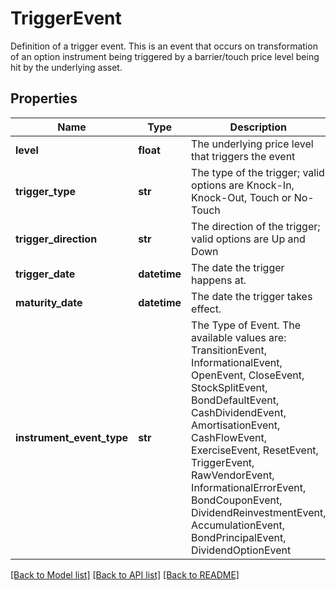 # TriggerEvent

Definition of a trigger event.  This is an event that occurs on transformation of an option instrument being  triggered by a barrier/touch price level being hit by the underlying asset.

## Properties
Name | Type | Description | Notes
------------ | ------------- | ------------- | -------------
**level** | **float** | The underlying price level that triggers the event | 
**trigger_type** | **str** | The type of the trigger; valid options are Knock-In, Knock-Out, Touch or No-Touch | 
**trigger_direction** | **str** | The direction of the trigger; valid options are Up and Down | 
**trigger_date** | **datetime** | The date the trigger happens at. | 
**maturity_date** | **datetime** | The date the trigger takes effect. | 
**instrument_event_type** | **str** | The Type of Event. The available values are: TransitionEvent, InformationalEvent, OpenEvent, CloseEvent, StockSplitEvent, BondDefaultEvent, CashDividendEvent, AmortisationEvent, CashFlowEvent, ExerciseEvent, ResetEvent, TriggerEvent, RawVendorEvent, InformationalErrorEvent, BondCouponEvent, DividendReinvestmentEvent, AccumulationEvent, BondPrincipalEvent, DividendOptionEvent | 

[[Back to Model list]](../README.md#documentation-for-models) [[Back to API list]](../README.md#documentation-for-api-endpoints) [[Back to README]](../README.md)


